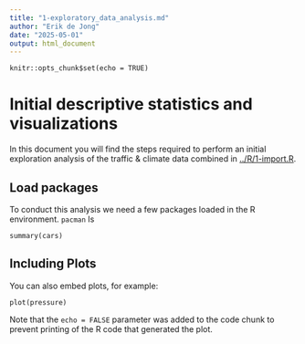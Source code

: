 ```yaml
---
title: "1-exploratory_data_analysis.md"
author: "Erik de Jong"
date: "2025-05-01"
output: html_document
---
```


```{r setup, include=FALSE}
knitr::opts_chunk$set(echo = TRUE)
```

# Initial descriptive statistics and visualizations

In this document you will find the steps required to perform an initial exploration analysis of the traffic & climate data combined in [../R/1-import.R](`R/1-import.R`).

## Load packages

To conduct this analysis we need a few packages loaded in the R environment. `pacman` Is 

```{r cars}
summary(cars)
```

## Including Plots

You can also embed plots, for example:

```{r pressure, echo=FALSE}
plot(pressure)
```

Note that the `echo = FALSE` parameter was added to the code chunk to prevent printing of the R code that generated the plot.

